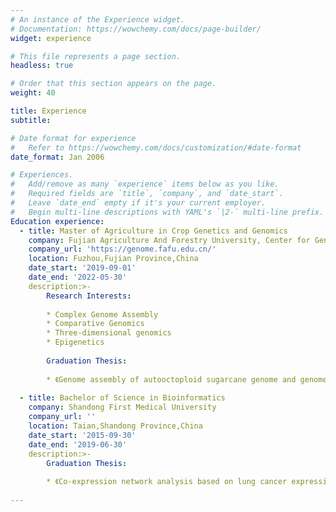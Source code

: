 ```yaml
---
# An instance of the Experience widget.
# Documentation: https://wowchemy.com/docs/page-builder/
widget: experience

# This file represents a page section.
headless: true

# Order that this section appears on the page.
weight: 40

title: Experience
subtitle:

# Date format for experience
#   Refer to https://wowchemy.com/docs/customization/#date-format
date_format: Jan 2006

# Experiences.
#   Add/remove as many `experience` items below as you like.
#   Required fields are `title`, `company`, and `date_start`.
#   Leave `date_end` empty if it's your current employer.
#   Begin multi-line descriptions with YAML's `|2-` multi-line prefix.
Education experience:
  - title: Master of Agriculture in Crop Genetics and Genomics
    company: Fujian Agriculture And Forestry University, Center for Genomics and Biotechnology
    company_url: 'https://genome.fafu.edu.cn/'
    location: Fuzhou,Fujian Province,China
    date_start: '2019-09-01'
    date_end: '2022-05-30'
    description:>-
        Research Interests:
	
	    * Complex Genome Assembly
	    * Comparative Genomics
	    * Three-dimensional genomics
	    * Epigenetics
		
	    Graduation Thesis:
		
	    * 《Genome assembly of autooctoploid sugarcane genome and genome-wide comparative analysis of regulatory elements》
        
  - title: Bachelor of Science in Bioinformatics
    company: Shandong First Medical University
    company_url: ''
    location: Taian,Shandong Province,China
    date_start: '2015-09-30'
    date_end: '2019-06-30'
    description:>-
	    Graduation Thesis:
		
        * 《Co-expression network analysis based on lung cancer expression data》
	
---
```

